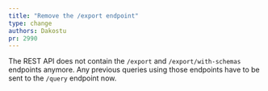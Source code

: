 ```yaml
---
title: "Remove the /export endpoint"
type: change
authors: Dakostu
pr: 2990
---
```


The REST API does not contain the `/export` and `/export/with-schemas`
endpoints anymore. Any previous queries using those endpoints have to be sent
to the `/query` endpoint now.
